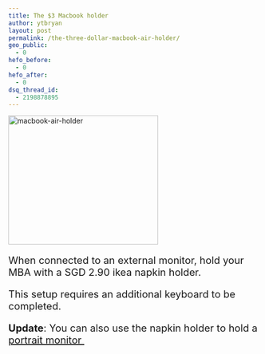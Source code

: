 ```yaml
---
title: The $3 Macbook holder
author: ytbryan
layout: post
permalink: /the-three-dollar-macbook-air-holder/
geo_public:
  - 0
hefo_before:
  - 0
hefo_after:
  - 0
dsq_thread_id:
  - 2198878895
---
```

<p style="text-align: left;">
  <a href="http://ytbryan.files.wordpress.com/2012/10/untitled.png"><img class="size-medium wp-image-683" alt="macbook-air-holder" src="http://ytbryan.files.wordpress.com/2012/10/untitled.png?w=300" width="300" height="259" /></a>
</p>

<p style="font-size: 20px; text-align: left;">
  When connected to an external monitor, hold your MBA with a SGD 2.90 ikea napkin holder.
</p>

<p style="font-size: 20px; text-align: left;">
  This setup requires an additional keyboard to be completed.
</p>

<p style="font-size: 20px; text-align: left;">
  <strong>Update</strong>: You can also use the napkin holder to hold a <a href="http://ytbryan.wordpress.com/2013/12/19/portrait-mode/">portrait monitor </a>
</p>

<p style="font-size: 20px; text-align: left;">